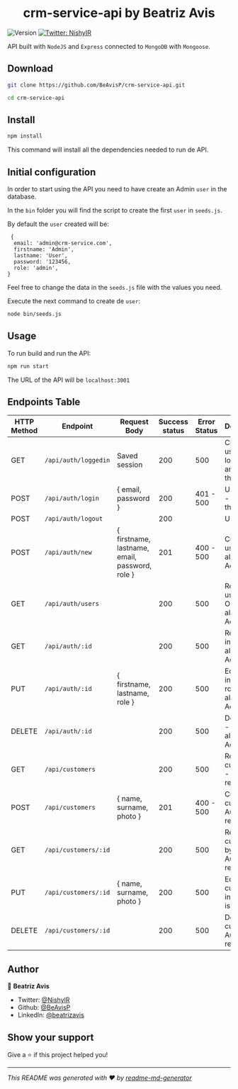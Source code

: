 <h1 align="center">crm-service-api by Beatriz Avis</h1>
<p>
  <img alt="Version" src="https://img.shields.io/badge/version-0.0.0-blue.svg?cacheSeconds=2592000" />
  <a href="https://twitter.com/NishyIR" target="_blank">
    <img alt="Twitter: NishyIR" src="https://img.shields.io/twitter/follow/NishyIR.svg?style=social" />
  </a>
</p>

API built with ``NodeJS`` and ``Express`` connected to ``MongoDB`` with ``Mongoose``.

## Download

```sh
git clone https://github.com/BeAvisP/crm-service-api.git

cd crm-service-api
```

## Install

```sh
npm install
```
This command will install all the dependencies needed to run de API.

## Initial configuration

In order to start using the API you need to have create an Admin ``user`` in the database.

In the ``bin`` folder you will find the script to create the first ``user`` in `` seeds.js ``.

By default the ``user`` created will be:
```
 {
  email: 'admin@crm-service.com',
  firstname: 'Admin',
  lastname: 'User',
  password: '123456,
  role: 'admin',
}
```
Feel free to change the data in the ``seeds.js`` file with the values you need.

Execute the next command to create de ``user``:

```sh
node bin/seeds.js
```

## Usage

To run build and run the API:
```sh
npm run start
```
The URL of the API will be ``localhost:3001``

## Endpoints Table

| HTTP Method | Endpoint             | Request Body                                   | Success status | Error Status | Description                                       |
| ----------- | -------------------- | ---------------------------------------------- | -------------- | ------------ | ------------------------------------------------- |
| GET         | `/api/auth/loggedin` | Saved session                                  | 200            | 500          | Check if user is logged in and return the user    |
| POST        | `/api/auth/login`    | { email, password }                            | 200            | 401 - 500    | User login - Return the user                      |
| POST        | `/api/auth/logout`   |                                                | 200            |              | User logout                                       |
| POST        | `/api/auth/new`      | { firstname, lastname, email, password, role } | 201            | 400 - 500    | Create new user - Only allowed for Admins         |
| GET         | `/api/auth/users`    |                                                | 200            | 500          | Return all users - Only allowed for Admins        |
| GET         | `/api/auth/:id`      |                                                | 200            | 500          | Return user info - Only allowed for Admins        |
| PUT         | `/api/auth/:id`      | { firstname, lastname, role }                  | 200            | 500          | Edit user info and role - Only allowed for Admins |
| DELETE      | `/api/auth/:id`      |                                                | 200            | 500          | Delete user - Only allowed for Admins             |
| GET         | `/api/customers`     |                                                | 200            | 500          | Return all customers - Auth is required           |
| POST        | `/api/customers`     | { name, surname, photo }                       | 201            | 400 - 500    | Create new customer - Auth is required            |
| GET         | `/api/customers/:id` |                                                | 200            | 500          | Return customer by id - Auth is required          |
| PUT         | `/api/customers/:id` | { name, surname, photo }                       | 200            | 500          | Edit customer info - Auth is required             |
| DELETE      | `/api/customers/:id` |                                                | 200            | 500          | Delete customer - Auth is required                |

## Author

👤 **Beatriz Avis**

- Twitter: [@NishyIR](https://twitter.com/NishyIR)
- Github: [@BeAvisP](https://github.com/BeAvisP)
- LinkedIn: [@beatrizavis](https://linkedin.com/in/beatrizavis)

## Show your support

Give a ⭐️ if this project helped you!

---

_This README was generated with ❤️ by [readme-md-generator](https://github.com/kefranabg/readme-md-generator)_

